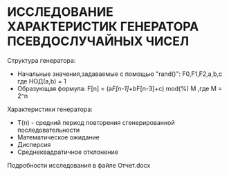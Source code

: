 # ИССЛЕДОВАНИЕ ХАРАКТЕРИСТИК ГЕНЕРАТОРА ПСЕВДОСЛУЧАЙНЫХ ЧИСЕЛ

Структура генератора:

- Начальные значения,задаваемые с помощью "rand()": F0,F1,F2,a,b,c где НОД(a,b) = 1
- Образующая формула: F[n] = (a*F[n-1]+b*F[n-3]+c) mod(%) M ,где M = 2^n

Характеристики генератора:
 * T(n) - средний период повторения сгенерированной последовательности
 * Математическое ожидание
 * Дисперсия
 * Среднеквадратичное отклонение

Подробности исследования в файле Отчет.docx 
